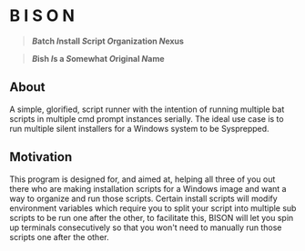 # B I S O N
>__*B*atch *I*nstall *S*cript *O*rganization *N*exus__

>__*B*ish *I*s a *S*omewhat *O*riginal *N*ame__

>

## About
A simple, glorified, script runner with the intention of running multiple bat scripts in multiple cmd prompt instances serially. The ideal use case is to run multiple silent installers for a Windows system to be Sysprepped. 

## Motivation
This program is designed for, and aimed at, helping all three of you out there who are making installation scripts for a Windows image and want a way to organize and run those scripts. Certain install scripts will modify environment variables which require you to split your script into multiple sub scripts to be run one after the other, to facilitate this, BISON will let you spin up terminals consecutively so that you won't need to manually run those scripts one after the other.